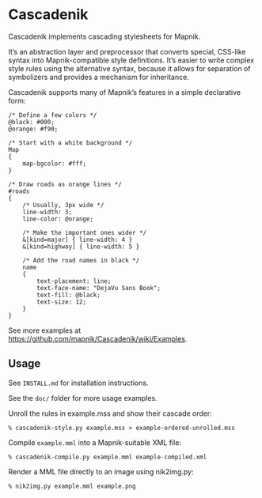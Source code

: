 Cascadenik
==========

Cascadenik implements cascading stylesheets for Mapnik.

It’s an abstraction layer and preprocessor that converts special, CSS-like
syntax into Mapnik-compatible style definitions. It’s easier to write complex
style rules using the alternative syntax, because it allows for separation of
symbolizers and provides a mechanism for inheritance.

Cascadenik supports many of Mapnik’s features in a simple declarative form:

    /* Define a few colors */
    @black: #000;
    @orange: #f90;
    
    /* Start with a white background */
    Map
    {
        map-bgcolor: #fff;
    }
    
    /* Draw roads as orange lines */
    #roads
    {
        /* Usually, 3px wide */
        line-width: 3;
        line-color: @orange;
        
        /* Make the important ones wider */
        &[kind=major] { line-width: 4 }
        &[kind=highway] { line-width: 5 }
        
        /* Add the road names in black */
        name
        {
            text-placement: line;
            text-face-name: "DejaVu Sans Book";
            text-fill: @black;
            text-size: 12;
        }
    }

See more examples at https://github.com/mapnik/Cascadenik/wiki/Examples.

Usage
-----

See `INSTALL.md` for installation instructions.

See the `doc/` folder for more usage examples.

Unroll the rules in example.mss and show their cascade order:

    % cascadenik-style.py example.mss > example-ordered-unrolled.mss

Compile `example.mml` into a Mapnik-suitable XML file:

    % cascadenik-compile.py example.mml example-compiled.xml

Render a MML file directly to an image using nik2img.py:

    % nik2img.py example.mml example.png
